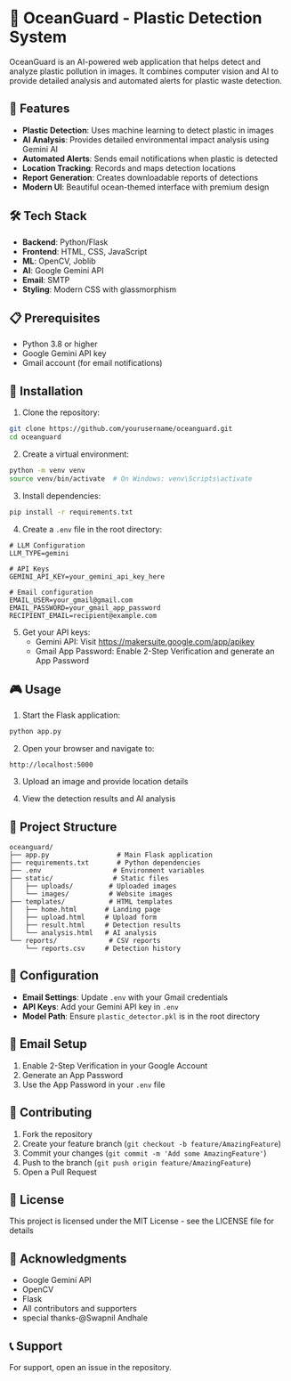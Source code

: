 # 🌊 OceanGuard - Plastic Detection System

OceanGuard is an AI-powered web application that helps detect and analyze plastic pollution in images. It combines computer vision and AI to provide detailed analysis and automated alerts for plastic waste detection.

## 🚀 Features

- **Plastic Detection**: Uses machine learning to detect plastic in images
- **AI Analysis**: Provides detailed environmental impact analysis using Gemini AI
- **Automated Alerts**: Sends email notifications when plastic is detected
- **Location Tracking**: Records and maps detection locations
- **Report Generation**: Creates downloadable reports of detections
- **Modern UI**: Beautiful ocean-themed interface with premium design

## 🛠️ Tech Stack

- **Backend**: Python/Flask
- **Frontend**: HTML, CSS, JavaScript
- **ML**: OpenCV, Joblib
- **AI**: Google Gemini API
- **Email**: SMTP
- **Styling**: Modern CSS with glassmorphism

## 📋 Prerequisites

- Python 3.8 or higher
- Google Gemini API key
- Gmail account (for email notifications)

## 🚀 Installation

1. Clone the repository:
```bash
git clone https://github.com/yourusername/oceanguard.git
cd oceanguard
```

2. Create a virtual environment:
```bash
python -m venv venv
source venv/bin/activate  # On Windows: venv\Scripts\activate
```

3. Install dependencies:
```bash
pip install -r requirements.txt
```

4. Create a `.env` file in the root directory:
```env
# LLM Configuration
LLM_TYPE=gemini

# API Keys
GEMINI_API_KEY=your_gemini_api_key_here

# Email configuration
EMAIL_USER=your_gmail@gmail.com
EMAIL_PASSWORD=your_gmail_app_password
RECIPIENT_EMAIL=recipient@example.com
```

5. Get your API keys:
   - Gemini API: Visit https://makersuite.google.com/app/apikey
   - Gmail App Password: Enable 2-Step Verification and generate an App Password

## 🎮 Usage

1. Start the Flask application:
```bash
python app.py
```

2. Open your browser and navigate to:
```
http://localhost:5000
```

3. Upload an image and provide location details

4. View the detection results and AI analysis

## 📁 Project Structure

```
oceanguard/
├── app.py                 # Main Flask application
├── requirements.txt       # Python dependencies
├── .env                  # Environment variables
├── static/               # Static files
│   ├── uploads/         # Uploaded images
│   └── images/          # Website images
├── templates/           # HTML templates
│   ├── home.html       # Landing page
│   ├── upload.html     # Upload form
│   ├── result.html     # Detection results
│   └── analysis.html   # AI analysis
└── reports/             # CSV reports
    └── reports.csv     # Detection history
```

## 🔧 Configuration

- **Email Settings**: Update `.env` with your Gmail credentials
- **API Keys**: Add your Gemini API key in `.env`
- **Model Path**: Ensure `plastic_detector.pkl` is in the root directory

## 📧 Email Setup

1. Enable 2-Step Verification in your Google Account
2. Generate an App Password
3. Use the App Password in your `.env` file

## 🤝 Contributing

1. Fork the repository
2. Create your feature branch (`git checkout -b feature/AmazingFeature`)
3. Commit your changes (`git commit -m 'Add some AmazingFeature'`)
4. Push to the branch (`git push origin feature/AmazingFeature`)
5. Open a Pull Request

## 📝 License

This project is licensed under the MIT License - see the LICENSE file for details

## 🙏 Acknowledgments

- Google Gemini API
- OpenCV
- Flask
- All contributors and supporters
- special thanks-@Swapnil Andhale
## 📞 Support

For support, open an issue in the repository. 

